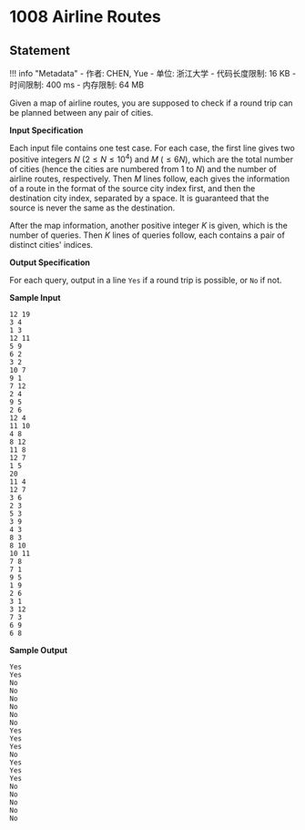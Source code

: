 
# 1008 Airline Routes

## Statement

!!! info "Metadata"
    - 作者: CHEN, Yue
    - 单位: 浙江大学
    - 代码长度限制: 16 KB
    - 时间限制: 400 ms
    - 内存限制: 64 MB

Given a map of airline routes, you are supposed to check if a round trip can be planned between any pair of cities.

**Input Specification**

Each input file contains one test case. For each case, the first line gives two positive integers $N$ ($2\le N \le 10^4$) and $M$ ($\le 6N$), which are the total number of cities (hence the cities are numbered from 1 to $N$) and the number of airline routes, respectively. Then $M$ lines follow, each gives the information of a route in the format of the source city index first, and then the destination city index, separated by a space. It is guaranteed that the source is never the same as the destination.

After the map information, another positive integer $K$ is given, which is the number of queries. Then $K$ lines of queries follow, each contains a pair of distinct cities' indices.

**Output Specification**

For each query, output in a line `Yes` if a round trip is possible, or `No` if not.

**Sample Input**
```plaintext
12 19
3 4
1 3
12 11
5 9
6 2
3 2
10 7
9 1
7 12
2 4
9 5
2 6
12 4
11 10
4 8
8 12
11 8
12 7
1 5
20
11 4
12 7
3 6
2 3
5 3
3 9
4 3
8 3
8 10
10 11
7 8
7 1
9 5
1 9
2 6
3 1
3 12
7 3
6 9
6 8
```

**Sample Output**
```plaintext
Yes
Yes
No
No
No
No
No
No
Yes
Yes
Yes
No
Yes
Yes
Yes
No
No
No
No
No
```

